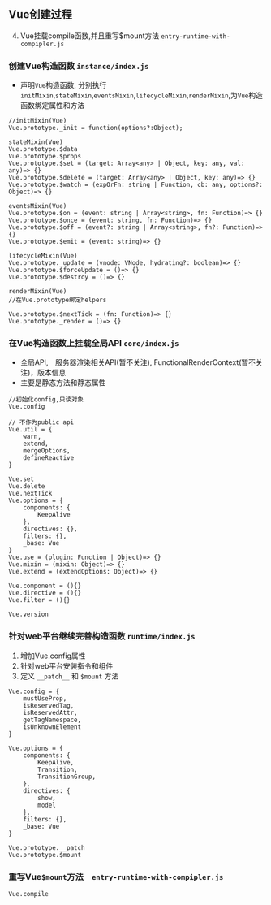 ## Vue创建过程

4. Vue挂载compile函数,并且重写$mount方法 `entry-runtime-with-compipler.js`

###  创建Vue构造函数 `instance/index.js`
* 声明`Vue`构造函数, 分别执行 `initMixin`,`stateMixin`,`eventsMixin`,`lifecycleMixin`,`renderMixin`,为`Vue`构造函数绑定属性和方法
```
//initMixin(Vue)
Vue.prototype._init = function(options?:Object);

stateMixin(Vue)
Vue.prototype.$data
Vue.prototype.$props
Vue.prototype.$set = (target: Array<any> | Object, key: any, val: any)=> {}
Vue.prototype.$delete = (target: Array<any> | Object, key: any)=> {}
Vue.prototype.$watch = (expOrFn: string | Function, cb: any, options?: Object)=> {}

eventsMixin(Vue)
Vue.prototype.$on = (event: string | Array<string>, fn: Function)=> {}
Vue.prototype.$once = (event: string, fn: Function)=> {}
Vue.prototype.$off = (event?: string | Array<string>, fn?: Function)=> {}
Vue.prototype.$emit = (event: string)=> {}

lifecycleMixin(Vue)
Vue.prototype._update = (vnode: VNode, hydrating?: boolean)=> {}
Vue.prototype.$forceUpdate = ()=> {}
Vue.prototype.$destroy = ()=> {}

renderMixin(Vue)
//在Vue.prototype绑定helpers

Vue.prototype.$nextTick = (fn: Function)=> {}
Vue.prototype._render = ()=> {}
```

### 在Vue构造函数上挂载全局API  `core/index.js`
* 全局API,　服务器渲染相关API(暂不关注), FunctionalRenderContext(暂不关注)，版本信息
* 主要是静态方法和静态属性
```
//初始化config,只读对象
Vue.config

// 不作为public api
Vue.util = {
    warn,
    extend,
    mergeOptions,
    defineReactive
}

Vue.set
Vue.delete
Vue.nextTick
Vue.options = {
    components: {
        KeepAlive
    },
    directives: {},
    filters: {},
    _base: Vue
}
Vue.use = (plugin: Function | Object)=> {}
Vue.mixin = (mixin: Object)=> {}
Vue.extend = (extendOptions: Object)=> {}

Vue.component = (){}
Vue.directive = (){}
Vue.filter = (){}

Vue.version
```

### 针对web平台继续完善构造函数 `runtime/index.js` 
1. 增加Vue.config属性
2. 针对web平台安装指令和组件
3. 定义 `__patch__` 和 `$mount` 方法
```
Vue.config = {
    mustUseProp,
    isReservedTag,
    isReservedAttr,
    getTagNamespace,
    isUnknownElement
}

Vue.options = {
    components: {
        KeepAlive,
        Transition,
        TransitionGroup,
    },
    directives: {
        show,
        model
    },
    filters: {},
    _base: Vue
}

Vue.prototype.__patch
Vue.prototype.$mount
```


### 重写Vue`$mount`方法　`entry-runtime-with-compipler.js`
```
Vue.compile
```






